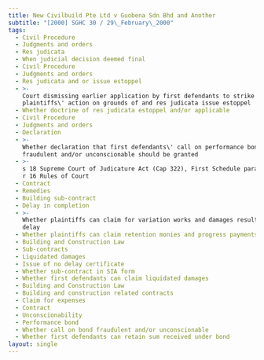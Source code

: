```yaml
---
title: New Civilbuild Pte Ltd v Guobena Sdn Bhd and Another
subtitle: "[2000] SGHC 30 / 29\_February\_2000"
tags:
  - Civil Procedure
  - Judgments and orders
  - Res judicata
  - When judicial decision deemed final
  - Civil Procedure
  - Judgments and orders
  - Res judicata and or issue estoppel
  - >-
    Court dismissing earlier application by first defendants to strike out
    plaintiffs\' action on grounds of and res judicata issue estoppel
  - Whether doctrine of res judicata estoppel and/or applicable
  - Civil Procedure
  - Judgments and orders
  - Declaration
  - >-
    Whether declaration that first defendants\' call on performance bond being
    fraudulent and/or unconscionable should be granted
  - >-
    s 18 Supreme Court of Judicature Act (Cap 322), First Schedule para 14, O 15
    r 16 Rules of Court
  - Contract
  - Remedies
  - Building sub-contract
  - Delay in completion
  - >-
    Whether plaintiffs can claim for variation works and damages resulting from
    delay
  - Whether plaintiffs can claim retention monies and progress payments
  - Building and Construction Law
  - Sub-contracts
  - Liquidated damages
  - Issue of no delay certificate
  - Whether sub-contract in SIA form
  - Whether first defendants can claim liquidated damages
  - Building and Construction Law
  - Building and construction related contracts
  - Claim for expenses
  - Contract
  - Unconscionability
  - Performance bond
  - Whether call on bond fraudulent and/or unconscionable
  - Whether first defendants can retain sum received under bond
layout: single
---
```


